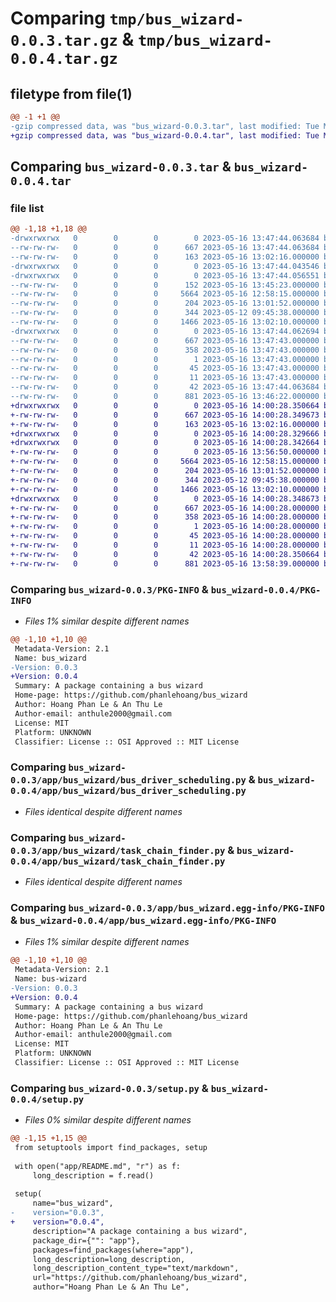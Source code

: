 # Comparing `tmp/bus_wizard-0.0.3.tar.gz` & `tmp/bus_wizard-0.0.4.tar.gz`

## filetype from file(1)

```diff
@@ -1 +1 @@
-gzip compressed data, was "bus_wizard-0.0.3.tar", last modified: Tue May 16 13:47:44 2023, max compression
+gzip compressed data, was "bus_wizard-0.0.4.tar", last modified: Tue May 16 14:00:28 2023, max compression
```

## Comparing `bus_wizard-0.0.3.tar` & `bus_wizard-0.0.4.tar`

### file list

```diff
@@ -1,18 +1,18 @@
-drwxrwxrwx   0        0        0        0 2023-05-16 13:47:44.063684 bus_wizard-0.0.3/
--rw-rw-rw-   0        0        0      667 2023-05-16 13:47:44.063684 bus_wizard-0.0.3/PKG-INFO
--rw-rw-rw-   0        0        0      163 2023-05-16 13:02:16.000000 bus_wizard-0.0.3/README.md
-drwxrwxrwx   0        0        0        0 2023-05-16 13:47:44.043546 bus_wizard-0.0.3/app/
-drwxrwxrwx   0        0        0        0 2023-05-16 13:47:44.056551 bus_wizard-0.0.3/app/bus_wizard/
--rw-rw-rw-   0        0        0      152 2023-05-16 13:45:23.000000 bus_wizard-0.0.3/app/bus_wizard/__init__.py
--rw-rw-rw-   0        0        0     5664 2023-05-16 12:58:15.000000 bus_wizard-0.0.3/app/bus_wizard/bus_driver_scheduling.py
--rw-rw-rw-   0        0        0      204 2023-05-16 13:01:52.000000 bus_wizard-0.0.3/app/bus_wizard/driver.py
--rw-rw-rw-   0        0        0      344 2023-05-12 09:45:38.000000 bus_wizard-0.0.3/app/bus_wizard/task.py
--rw-rw-rw-   0        0        0     1466 2023-05-16 13:02:10.000000 bus_wizard-0.0.3/app/bus_wizard/task_chain_finder.py
-drwxrwxrwx   0        0        0        0 2023-05-16 13:47:44.062694 bus_wizard-0.0.3/app/bus_wizard.egg-info/
--rw-rw-rw-   0        0        0      667 2023-05-16 13:47:43.000000 bus_wizard-0.0.3/app/bus_wizard.egg-info/PKG-INFO
--rw-rw-rw-   0        0        0      358 2023-05-16 13:47:43.000000 bus_wizard-0.0.3/app/bus_wizard.egg-info/SOURCES.txt
--rw-rw-rw-   0        0        0        1 2023-05-16 13:47:43.000000 bus_wizard-0.0.3/app/bus_wizard.egg-info/dependency_links.txt
--rw-rw-rw-   0        0        0       45 2023-05-16 13:47:43.000000 bus_wizard-0.0.3/app/bus_wizard.egg-info/requires.txt
--rw-rw-rw-   0        0        0       11 2023-05-16 13:47:43.000000 bus_wizard-0.0.3/app/bus_wizard.egg-info/top_level.txt
--rw-rw-rw-   0        0        0       42 2023-05-16 13:47:44.063684 bus_wizard-0.0.3/setup.cfg
--rw-rw-rw-   0        0        0      881 2023-05-16 13:46:22.000000 bus_wizard-0.0.3/setup.py
+drwxrwxrwx   0        0        0        0 2023-05-16 14:00:28.350664 bus_wizard-0.0.4/
+-rw-rw-rw-   0        0        0      667 2023-05-16 14:00:28.349673 bus_wizard-0.0.4/PKG-INFO
+-rw-rw-rw-   0        0        0      163 2023-05-16 13:02:16.000000 bus_wizard-0.0.4/README.md
+drwxrwxrwx   0        0        0        0 2023-05-16 14:00:28.329666 bus_wizard-0.0.4/app/
+drwxrwxrwx   0        0        0        0 2023-05-16 14:00:28.342664 bus_wizard-0.0.4/app/bus_wizard/
+-rw-rw-rw-   0        0        0        0 2023-05-16 13:56:50.000000 bus_wizard-0.0.4/app/bus_wizard/__init__.py
+-rw-rw-rw-   0        0        0     5664 2023-05-16 12:58:15.000000 bus_wizard-0.0.4/app/bus_wizard/bus_driver_scheduling.py
+-rw-rw-rw-   0        0        0      204 2023-05-16 13:01:52.000000 bus_wizard-0.0.4/app/bus_wizard/driver.py
+-rw-rw-rw-   0        0        0      344 2023-05-12 09:45:38.000000 bus_wizard-0.0.4/app/bus_wizard/task.py
+-rw-rw-rw-   0        0        0     1466 2023-05-16 13:02:10.000000 bus_wizard-0.0.4/app/bus_wizard/task_chain_finder.py
+drwxrwxrwx   0        0        0        0 2023-05-16 14:00:28.348673 bus_wizard-0.0.4/app/bus_wizard.egg-info/
+-rw-rw-rw-   0        0        0      667 2023-05-16 14:00:28.000000 bus_wizard-0.0.4/app/bus_wizard.egg-info/PKG-INFO
+-rw-rw-rw-   0        0        0      358 2023-05-16 14:00:28.000000 bus_wizard-0.0.4/app/bus_wizard.egg-info/SOURCES.txt
+-rw-rw-rw-   0        0        0        1 2023-05-16 14:00:28.000000 bus_wizard-0.0.4/app/bus_wizard.egg-info/dependency_links.txt
+-rw-rw-rw-   0        0        0       45 2023-05-16 14:00:28.000000 bus_wizard-0.0.4/app/bus_wizard.egg-info/requires.txt
+-rw-rw-rw-   0        0        0       11 2023-05-16 14:00:28.000000 bus_wizard-0.0.4/app/bus_wizard.egg-info/top_level.txt
+-rw-rw-rw-   0        0        0       42 2023-05-16 14:00:28.350664 bus_wizard-0.0.4/setup.cfg
+-rw-rw-rw-   0        0        0      881 2023-05-16 13:58:39.000000 bus_wizard-0.0.4/setup.py
```

### Comparing `bus_wizard-0.0.3/PKG-INFO` & `bus_wizard-0.0.4/PKG-INFO`

 * *Files 1% similar despite different names*

```diff
@@ -1,10 +1,10 @@
 Metadata-Version: 2.1
 Name: bus_wizard
-Version: 0.0.3
+Version: 0.0.4
 Summary: A package containing a bus wizard
 Home-page: https://github.com/phanlehoang/bus_wizard
 Author: Hoang Phan Le & An Thu Le
 Author-email: anthule2000@gmail.com
 License: MIT
 Platform: UNKNOWN
 Classifier: License :: OSI Approved :: MIT License
```

### Comparing `bus_wizard-0.0.3/app/bus_wizard/bus_driver_scheduling.py` & `bus_wizard-0.0.4/app/bus_wizard/bus_driver_scheduling.py`

 * *Files identical despite different names*

### Comparing `bus_wizard-0.0.3/app/bus_wizard/task_chain_finder.py` & `bus_wizard-0.0.4/app/bus_wizard/task_chain_finder.py`

 * *Files identical despite different names*

### Comparing `bus_wizard-0.0.3/app/bus_wizard.egg-info/PKG-INFO` & `bus_wizard-0.0.4/app/bus_wizard.egg-info/PKG-INFO`

 * *Files 1% similar despite different names*

```diff
@@ -1,10 +1,10 @@
 Metadata-Version: 2.1
 Name: bus-wizard
-Version: 0.0.3
+Version: 0.0.4
 Summary: A package containing a bus wizard
 Home-page: https://github.com/phanlehoang/bus_wizard
 Author: Hoang Phan Le & An Thu Le
 Author-email: anthule2000@gmail.com
 License: MIT
 Platform: UNKNOWN
 Classifier: License :: OSI Approved :: MIT License
```

### Comparing `bus_wizard-0.0.3/setup.py` & `bus_wizard-0.0.4/setup.py`

 * *Files 0% similar despite different names*

```diff
@@ -1,15 +1,15 @@
 from setuptools import find_packages, setup
 
 with open("app/README.md", "r") as f:
     long_description = f.read()
 
 setup(
     name="bus_wizard",
-    version="0.0.3",
+    version="0.0.4",
     description="A package containing a bus wizard",
     package_dir={"": "app"},
     packages=find_packages(where="app"),
     long_description=long_description,
     long_description_content_type="text/markdown",
     url="https://github.com/phanlehoang/bus_wizard",
     author="Hoang Phan Le & An Thu Le",
```


